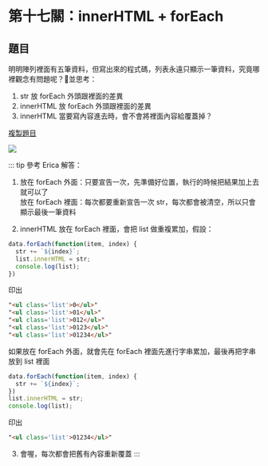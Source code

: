 # 第十七關：innerHTML + forEach

## 題目

明明陣列裡面有五筆資料，但寫出來的程式碼，列表永遠只顯示一筆資料，究竟哪裡觀念有問題呢？並思考：<br />

1. str 放 forEach 外頭跟裡面的差異
2. innerHTML 放 forEach 外頭跟裡面的差異
3. innerHTML 當要寫內容進去時，會不會將裡面內容給覆蓋掉？

[複製題目](https://codepen.io/liao/pen/rNxmMGv?editors=1010)

<img src="https://i.imgur.com/gjDmrIJ.png" />

::: tip 參考 Erica 解答：
1. 放在 forEach 外面：只要宣告一次，先準備好位置，執行的時候把結果加上去就可以了<br />
放在 forEach 裡面：每次都要重新宣告一次 str，每次都會被清空，所以只會顯示最後一筆資料

2. innerHTML 放在 forEach 裡面，會把 list 做重複累加，假設：
``` js
data.forEach(function(item, index) {
  str += `${index}`;
  list.innerHTML = str;
  console.log(list);
})
```
印出
``` html
"<ul class='list'>0</ul>"
"<ul class='list'>01</ul>"
"<ul class='list'>012</ul>"
"<ul class='list'>0123</ul>"
"<ul class='list'>01234</ul>"
```
如果放在 forEach 外面，就會先在 forEach 裡面先進行字串累加，最後再把字串放到 list 裡面
``` js
data.forEach(function(item, index) {
  str += `${index}`;
})
list.innerHTML = str;
console.log(list);
```
印出
``` html
"<ul class='list'>01234</ul>"
```

3. 會喔，每次都會把舊有內容重新覆蓋
:::